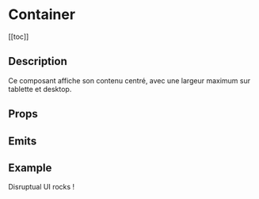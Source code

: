 <script setup>
import { ref } from 'vue';
import component from './index.vue'

</script>

# Container

[[toc]]

## Description

Ce composant affiche son contenu centré, avec une largeur maximum sur tablette et desktop.

## Props

<props-parser :props="component.props" />

## Emits

<emits-parser :emits="component.emits" />

## Example

<code-example>
<dsp-container is-small style="border: solid 1px var(--color-separator)">Disruptual UI rocks !</dsp-container>
<template v-slot:html>

```html
<dsp-container is-small style="border: solid 1px var(--color-separator)">
  Disruptual UI rocks !
</dsp-container>
```

</template>
</code-example>

